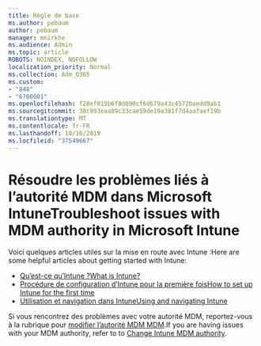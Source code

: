 ```yaml
---
title: Règle de base
ms.author: pebaum
author: pebaum
manager: mnirkhe
ms.audience: Admin
ms.topic: article
ROBOTS: NOINDEX, NOFOLLOW
localization_priority: Normal
ms.collection: Adm_O365
ms.custom:
- "848"
- "6700001"
ms.openlocfilehash: f28ef015b6f8d890cf6d679a43c45720aedd9ab1
ms.sourcegitcommit: 38c993eaa89c33cae59de19a381f7d4aafaef19b
ms.translationtype: MT
ms.contentlocale: fr-FR
ms.lasthandoff: 10/16/2019
ms.locfileid: "37549667"
---
```

# <a name="troubleshoot-issues-with-mdm-authority-in-microsoft-intune"></a><span data-ttu-id="db240-102">Résoudre les problèmes liés à l’autorité MDM dans Microsoft Intune</span><span class="sxs-lookup"><span data-stu-id="db240-102">Troubleshoot issues with MDM authority in Microsoft Intune</span></span>

<span data-ttu-id="db240-103">Voici quelques articles utiles sur la mise en route avec Intune :</span><span class="sxs-lookup"><span data-stu-id="db240-103">Here are some helpful articles about getting started with Intune:</span></span>

- [<span data-ttu-id="db240-104">Qu’est-ce qu’Intune ?</span><span class="sxs-lookup"><span data-stu-id="db240-104">What is Intune?</span></span>](https://docs.microsoft.com/intune/what-is-intune)
- [<span data-ttu-id="db240-105">Procédure de configuration d’Intune pour la première fois</span><span class="sxs-lookup"><span data-stu-id="db240-105">How to set up Intune for the first time</span></span>](https://docs.microsoft.com/intune/setup-steps)
- [<span data-ttu-id="db240-106">Utilisation et navigation dans Intune</span><span class="sxs-lookup"><span data-stu-id="db240-106">Using and navigating Intune</span></span>](https://docs.microsoft.com/intune/tutorial-walkthrough-intune-portal)

<span data-ttu-id="db240-107">Si vous rencontrez des problèmes avec votre autorité MDM, reportez-vous à la rubrique pour [modifier l’autorité MDM MDM](https://docs.microsoft.com/alchemyinsights/change-mdm-authority).</span><span class="sxs-lookup"><span data-stu-id="db240-107">If you are having issues with your MDM authority, refer to to [Change Intune MDM authority](https://docs.microsoft.com/alchemyinsights/change-mdm-authority).</span></span>